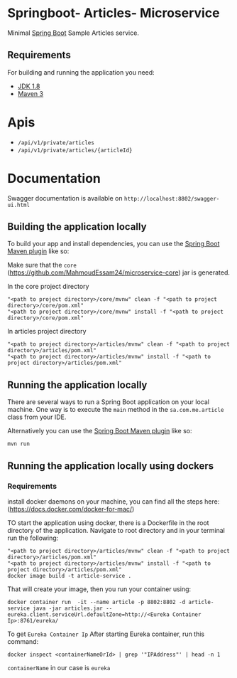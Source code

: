 # Springboot- Articles- Microservice


Minimal [Spring Boot](http://projects.spring.io/spring-boot/) Sample Articles service.

## Requirements

For building and running the application you need:

- [JDK 1.8](http://www.oracle.com/technetwork/java/javase/downloads/jdk8-downloads-2133151.html)
- [Maven 3](https://maven.apache.org)

# Apis

- `/api/v1/private/articles`
- `/api/v1/private/articles/{articleId}`

# Documentation

Swagger documentation is available on `http://localhost:8802/swagger-ui.html`


## Building the application locally


To build your app and install dependencies, you can use the [Spring Boot Maven plugin](https://docs.spring.io/spring-boot/docs/current/reference/html/build-tool-plugins-maven-plugin.html) like so:

Make sure that the `core` (https://github.com/MahmoudEssam24/microservice-core) jar is generated.

In the core project directory
```shell
"<path to project directory>/core/mvnw" clean -f "<path to project directory>/core/pom.xml"
"<path to project directory>/core/mvnw" install -f "<path to project directory>/core/pom.xml"
```

In articles project directory
```shell
"<path to project directory>/articles/mvnw" clean -f "<path to project directory>/articles/pom.xml"
"<path to project directory>/articles/mvnw" install -f "<path to project directory>/articles/pom.xml"
```

## Running the application locally

There are several ways to run a Spring Boot application on your local machine. One way is to execute the `main` method in the `sa.com.me.article` class from your IDE.

Alternatively you can use the [Spring Boot Maven plugin](https://docs.spring.io/spring-boot/docs/current/reference/html/build-tool-plugins-maven-plugin.html) like so:

```shell
mvn run
```

## Running the application locally using dockers

### Requirements

install docker daemons on your machine, you can find all the steps here: (https://docs.docker.com/docker-for-mac/)

TO start the application using docker, there is a Dockerfile in the root directory of the application. Navigate to root directory and in your terminal run the following:

```shell
"<path to project directory>/articles/mvnw" clean -f "<path to project directory>/articles/pom.xml"
"<path to project directory>/articles/mvnw" install -f "<path to project directory>/articles/pom.xml"
docker image build -t article-service .
```

That will create your image, then you run your container using:

```shell
docker container run  -it --name article -p 8802:8802 -d article-service java -jar articles.jar --eureka.client.serviceUrl.defaultZone=http://<Eureka Container Ip>:8761/eureka/
```

To get `Eureka Container Ip` After starting Eureka container, run this command:

```shell
docker inspect <containerNameOrId> | grep '"IPAddress"' | head -n 1
```

`containerName` in our case is `eureka`
